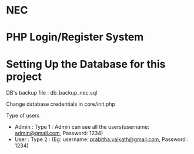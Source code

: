 # NEC

PHP Login/Register System
===============================

Setting Up the Database for this project
======================================

DB's backup file : db_backup_nec.sql

Change database credentials in core/init.php

Type of users 
* Admin : Type 1 : Admin can see all the users(username: admin@gmail.com, Password: 1234)
* User : Type 2 : (Eg: username: prabitha.vaikath@gmail.com, Password : 1234)


